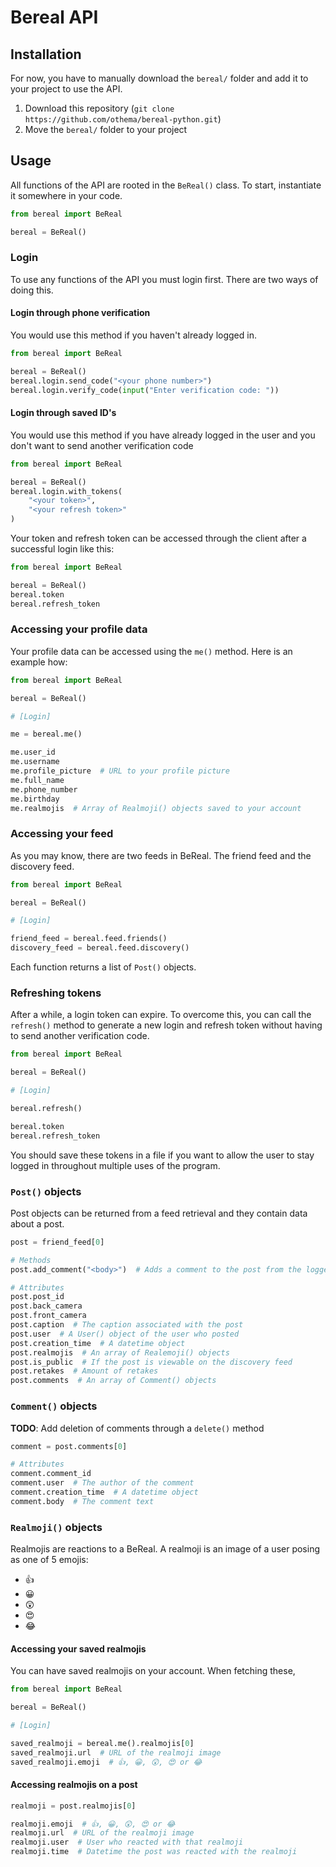 # Bereal API

## Installation
For now, you have to manually download the `bereal/` folder and add it to your project to use the API.
1. Download this repository (`git clone https://github.com/othema/bereal-python.git`)
2. Move the `bereal/` folder to your project

## Usage
All functions of the API are rooted in the `BeReal()` class. To start, instantiate it somewhere in your code.
```python
from bereal import BeReal

bereal = BeReal()
```

### Login
To use any functions of the API you must login first. There are two ways of doing this.
#### Login through phone verification
You would use this method if you haven't already logged in.
```python
from bereal import BeReal

bereal = BeReal()
bereal.login.send_code("<your phone number>")
bereal.login.verify_code(input("Enter verification code: "))
```

#### Login through saved ID's
You would use this method if you have already logged in the user and you don't want to send another verification code
```python
from bereal import BeReal

bereal = BeReal()
bereal.login.with_tokens(
    "<your token>",
    "<your refresh token>"
)
```

Your token and refresh token can be accessed through the client after a successful login like this:
```python
from bereal import BeReal

bereal = BeReal()
bereal.token
bereal.refresh_token
```

### Accessing your profile data
Your profile data can be accessed using the `me()` method. Here is an example how:
```python
from bereal import BeReal

bereal = BeReal()

# [Login]

me = bereal.me()

me.user_id
me.username
me.profile_picture  # URL to your profile picture
me.full_name
me.phone_number
me.birthday
me.realmojis  # Array of Realmoji() objects saved to your account
```

### Accessing your feed
As you may know, there are two feeds in BeReal. The friend feed and the discovery feed.

```python
from bereal import BeReal

bereal = BeReal()

# [Login]

friend_feed = bereal.feed.friends()
discovery_feed = bereal.feed.discovery()
```

Each function returns a list of `Post()` objects.

### Refreshing tokens
After a while, a login token can expire. To overcome this, you can call the `refresh()` method to generate a new login and refresh token without having to send another verification code.
```python
from bereal import BeReal

bereal = BeReal()

# [Login]

bereal.refresh()

bereal.token
bereal.refresh_token
```
You should save these tokens in a file if you want to allow the user to stay logged in throughout multiple uses of the program.

### `Post()` objects
Post objects can be returned from a feed retrieval and they contain data about a post.
```python
post = friend_feed[0]

# Methods
post.add_comment("<body>")  # Adds a comment to the post from the logged in user

# Attributes
post.post_id
post.back_camera
post.front_camera
post.caption  # The caption associated with the post
post.user  # A User() object of the user who posted
post.creation_time  # A datetime object
post.realmojis  # An array of Realemoji() objects
post.is_public  # If the post is viewable on the discovery feed
post.retakes  # Amount of retakes
post.comments  # An array of Comment() objects
```

### `Comment()` objects
**TODO**: Add deletion of comments through a `delete()` method

```python
comment = post.comments[0]

# Attributes
comment.comment_id
comment.user  # The author of the comment
comment.creation_time  # A datetime object
comment.body  # The comment text
```

### `Realmoji()` objects
Realmojis are reactions to a BeReal. A realmoji is an image of a user posing as one of 5 emojis:
- 👍
- 😀
- 😲
- 😍
- 😂

#### Accessing your saved realmojis
You can have saved realmojis on your account. When fetching these, 
```python
from bereal import BeReal

bereal = BeReal()

# [Login]

saved_realmoji = bereal.me().realmojis[0]
saved_realmoji.url  # URL of the realmoji image
saved_realmoji.emoji  # 👍, 😀, 😲, 😍 or 😂
```

#### Accessing realmojis on a post
```python
realmoji = post.realmojis[0]

realmoji.emoji  # 👍, 😀, 😲, 😍 or 😂
realmoji.url  # URL of the realmoji image
realmoji.user  # User who reacted with that realmoji
realmoji.time  # Datetime the post was reacted with the realmoji
```